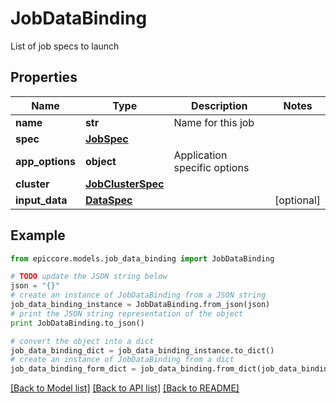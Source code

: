 # JobDataBinding

List of job specs to launch

## Properties

Name | Type | Description | Notes
------------ | ------------- | ------------- | -------------
**name** | **str** | Name for this job | 
**spec** | [**JobSpec**](JobSpec.md) |  | 
**app_options** | **object** | Application specific options | 
**cluster** | [**JobClusterSpec**](JobClusterSpec.md) |  | 
**input_data** | [**DataSpec**](DataSpec.md) |  | [optional] 

## Example

```python
from epiccore.models.job_data_binding import JobDataBinding

# TODO update the JSON string below
json = "{}"
# create an instance of JobDataBinding from a JSON string
job_data_binding_instance = JobDataBinding.from_json(json)
# print the JSON string representation of the object
print JobDataBinding.to_json()

# convert the object into a dict
job_data_binding_dict = job_data_binding_instance.to_dict()
# create an instance of JobDataBinding from a dict
job_data_binding_form_dict = job_data_binding.from_dict(job_data_binding_dict)
```
[[Back to Model list]](../README.md#documentation-for-models) [[Back to API list]](../README.md#documentation-for-api-endpoints) [[Back to README]](../README.md)


